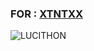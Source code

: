 ### FOR : [XTNTXX](https://t.me/XTNTXX) ###

![LUCITHON](https://telegra.ph/file/4992d6e018a251fee31b1.jpg)

